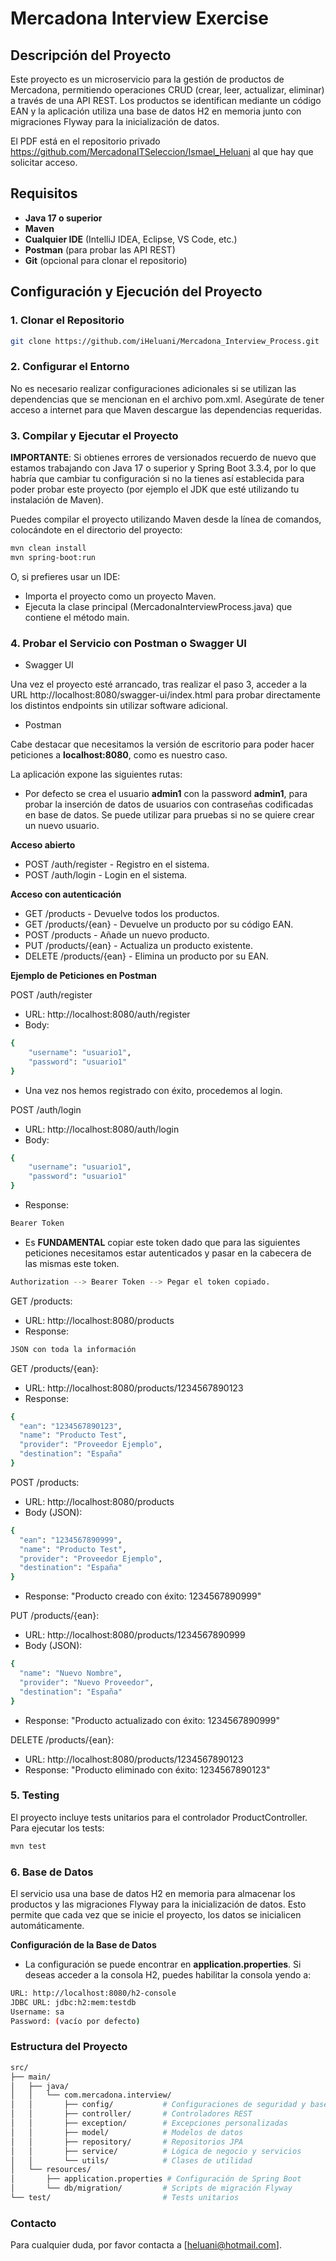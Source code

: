 # Mercadona Interview Exercise

## Descripción del Proyecto

Este proyecto es un microservicio para la gestión de productos de Mercadona, permitiendo operaciones CRUD (crear, leer, actualizar, eliminar) a través de una API REST. Los productos se identifican mediante un código EAN y la aplicación utiliza una base de datos H2 en memoria junto con migraciones Flyway para la inicialización de datos.

El PDF está en el repositorio privado https://github.com/MercadonaITSeleccion/Ismael_Heluani al que hay que solicitar acceso.

## Requisitos

- **Java 17 o superior**
- **Maven**
- **Cualquier IDE** (IntelliJ IDEA, Eclipse, VS Code, etc.)
- **Postman** (para probar las API REST)
- **Git** (opcional para clonar el repositorio)

## Configuración y Ejecución del Proyecto

### 1. Clonar el Repositorio

```bash
git clone https://github.com/iHeluani/Mercadona_Interview_Process.git
```

### 2. Configurar el Entorno

No es necesario realizar configuraciones adicionales si se utilizan las dependencias que se mencionan en el archivo pom.xml. Asegúrate de tener acceso a internet para que Maven descargue las dependencias requeridas.

### 3. Compilar y Ejecutar el Proyecto

**IMPORTANTE**: Si obtienes errores de versionados recuerdo de nuevo que estamos trabajando con Java 17 o superior y Spring Boot 3.3.4, por lo que habría que cambiar tu configuración si no la tienes así establecida para poder probar este proyecto (por ejemplo el JDK que esté utilizando tu instalación de Maven).

Puedes compilar el proyecto utilizando Maven desde la línea de comandos, colocándote en el directorio del proyecto:
```bash
mvn clean install
mvn spring-boot:run
```

O, si prefieres usar un IDE:

- Importa el proyecto como un proyecto Maven.
- Ejecuta la clase principal (MercadonaInterviewProcess.java) que contiene el método main.

### 4. Probar el Servicio con Postman o Swagger UI

- Swagger UI

Una vez el proyecto esté arrancado, tras realizar el paso 3, acceder a la URL http://localhost:8080/swagger-ui/index.html para probar directamente los distintos endpoints sin utilizar software adicional.

- Postman

Cabe destacar que necesitamos la versión de escritorio para poder hacer peticiones a **localhost:8080**, como es nuestro caso.

La aplicación expone las siguientes rutas:

- Por defecto se crea el usuario **admin1** con la password **admin1**, para probar la inserción de datos de usuarios con contraseñas codificadas en base de datos. Se puede utilizar para pruebas si no se quiere crear un nuevo usuario.

**Acceso abierto**
- POST /auth/register - Registro en el sistema.
- POST /auth/login - Login en el sistema.

**Acceso con autenticación**
- GET /products - Devuelve todos los productos.
- GET /products/{ean} - Devuelve un producto por su código EAN.
- POST /products - Añade un nuevo producto.
- PUT /products/{ean} - Actualiza un producto existente.
- DELETE /products/{ean} - Elimina un producto por su EAN.


**Ejemplo de Peticiones en Postman**

POST /auth/register

- URL: http://localhost:8080/auth/register
- Body:
```bash
{
    "username": "usuario1",
    "password": "usuario1"
}
```

- Una vez nos hemos registrado con éxito, procedemos al login.


POST /auth/login

- URL: http://localhost:8080/auth/login
- Body:
```bash
{
    "username": "usuario1",
    "password": "usuario1"
}
```
- Response:
```bash
Bearer Token
```

- Es **FUNDAMENTAL** copiar este token dado que para las siguientes peticiones necesitamos estar autenticados y pasar en la cabecera de las mismas este token.
```bash
Authorization --> Bearer Token --> Pegar el token copiado.
```


GET /products:

- URL: http://localhost:8080/products
- Response:
```bash
JSON con toda la información
```


GET /products/{ean}:

- URL: http://localhost:8080/products/1234567890123
- Response:
```bash
{
  "ean": "1234567890123",
  "name": "Producto Test",
  "provider": "Proveedor Ejemplo",
  "destination": "España"
}
```


POST /products:

- URL: http://localhost:8080/products
- Body (JSON):
```bash
{
  "ean": "1234567890999",
  "name": "Producto Test",
  "provider": "Proveedor Ejemplo",
  "destination": "España"
}
```
- Response: "Producto creado con éxito: 1234567890999"


PUT /products/{ean}:

- URL: http://localhost:8080/products/1234567890999
- Body (JSON):
```bash
{
  "name": "Nuevo Nombre",
  "provider": "Nuevo Proveedor",
  "destination": "España"
}
```
- Response: "Producto actualizado con éxito: 1234567890999"


DELETE /products/{ean}:

- URL: http://localhost:8080/products/1234567890123
- Response: "Producto eliminado con éxito: 1234567890123"

### 5. Testing

El proyecto incluye tests unitarios para el controlador ProductController. Para ejecutar los tests:
```bash
mvn test
```
### 6. Base de Datos

El servicio usa una base de datos H2 en memoria para almacenar los productos y las migraciones Flyway para la inicialización de datos. Esto permite que cada vez que se inicie el proyecto, los datos se inicialicen automáticamente.

**Configuración de la Base de Datos**
- La configuración se puede encontrar en **application.properties**. Si deseas acceder a la consola H2, puedes habilitar la consola yendo a:

```bash
URL: http://localhost:8080/h2-console
JDBC URL: jdbc:h2:mem:testdb
Username: sa
Password: (vacío por defecto)
```

### Estructura del Proyecto

```bash
src/
├── main/
│   ├── java/
│   │   └── com.mercadona.interview/
│   │       ├── config/           # Configuraciones de seguridad y base de datos
│   │       ├── controller/       # Controladores REST
│   │       ├── exception/        # Excepciones personalizadas
│   │       ├── model/            # Modelos de datos
│   │       ├── repository/       # Repositorios JPA
│   │       ├── service/          # Lógica de negocio y servicios
│   │       └── utils/            # Clases de utilidad
│   └── resources/
│       ├── application.properties # Configuración de Spring Boot
│       └── db/migration/         # Scripts de migración Flyway
└── test/                         # Tests unitarios
```

### Contacto
Para cualquier duda, por favor contacta a [heluani@hotmail.com].
